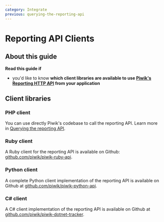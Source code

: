 ```yaml
---
category: Integrate
previous: querying-the-reporting-api
---
```

# Reporting API Clients

## About this guide

**Read this guide if**

* you'd like to know **which client libraries are available to use [Piwik's Reporting HTTP API](http://developer.piwik.org/guides/reporting-introduction) from your application**

## Client libraries

### PHP client

You can use directly Piwik's codebase to call the reporting API. Learn more in [Querying the reporting API](querying-the-reporting-api).

### Ruby client

A Ruby client for the reporting API is available on Github: [github.com/piwik/piwik-ruby-api](https://github.com/piwik/piwik-ruby-api).

### Python client

A complete Python client implementation of the reporting API is available on Github at [github.com/piwik/piwik-python-api](https://github.com/piwik/piwik-python-api).

### C# client

A C# client implementation of the reporting API is available on Github at [github.com/piwik/piwik-dotnet-tracker](https://github.com/piwik/piwik-dotnet-api).
